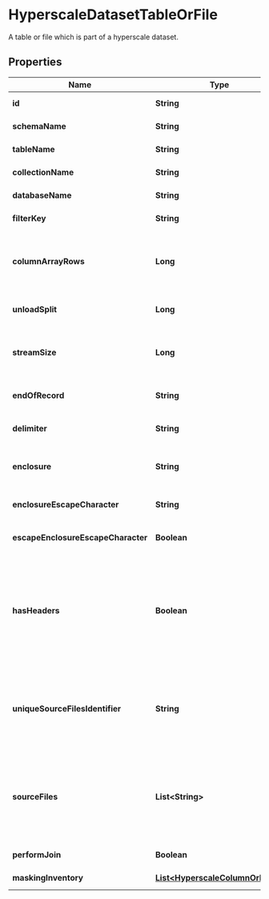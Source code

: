 

# HyperscaleDatasetTableOrFile

A table or file which is part of a hyperscale dataset.

## Properties

| Name | Type | Description | Notes |
|------------ | ------------- | ------------- | -------------|
|**id** | **String** | The ID of the Hyperscale Dataset table or file. |  [optional] |
|**schemaName** | **String** | Name of the table schema (Oracle/MSSql only). |  [optional] |
|**tableName** | **String** | Name of the table (Oracle/MSSql only). |  [optional] |
|**collectionName** | **String** | Name of the collection (MongoDB only). |  [optional] |
|**databaseName** | **String** | Name of the database (MongoDB only). |  [optional] |
|**filterKey** | **String** | The unique database column field to filter the source data. |  [optional] |
|**columnArrayRows** | **Long** | The number of column array rows to be used by the sqlldr oracle utility which determines the number of rows loaded before the stream buffer is built. |  [optional] |
|**unloadSplit** | **Long** | The number of unloaded files to be generated from the source database. |  [optional] |
|**streamSize** | **Long** | Long The stream size to be used by the sqlldr oracle utility which specifies the size (in bytes) of the data stream sent from the client to the server. |  [optional] |
|**endOfRecord** | **String** | The end of line character. Support values are \\n, \\r  and \\r\\n (Delimited files only). |  [optional] |
|**delimiter** | **String** | The single character length delimiter used in source files (Delimited files only). |  [optional] |
|**enclosure** | **String** | The single character length quote character used in the source files (Delimited files only). |  [optional] |
|**enclosureEscapeCharacter** | **String** | The escape character used to escape quote characters (Delimited files only). |  [optional] |
|**escapeEnclosureEscapeCharacter** | **Boolean** | Whether to escape the enclosure escape character (Delimited files only). |  [optional] |
|**hasHeaders** | **Boolean** | Whether source files have header column names or not (Delimited files only). If set to true, format files with the same column names are created and the same can be used for the masking inventory. If set to false, the column names of pattern f0, f1, f2, and so on are used to create the format files for delimited file masking. |  [optional] |
|**uniqueSourceFilesIdentifier** | **String** | This is the source key that maps the load-service and masking-service data sets with the unload-service data set (Delimited files only). Please ensure that this value is different for each HyperscaleDatasetTableOrFile. |  [optional] |
|**sourceFiles** | **List&lt;String&gt;** | List of all source files that need to be masked (Delimited files only). All files should have the same delimiter character and other helper characters. All files should have the same number of columns and same column names if it has a header line. |  [optional] |
|**performJoin** | **Boolean** | Whether the split files must be joined (Delimited files only). |  [optional] |
|**maskingInventory** | [**List&lt;HyperscaleColumnOrField&gt;**](HyperscaleColumnOrField.md) | DataSet information for masking inventory. |  [optional] |



